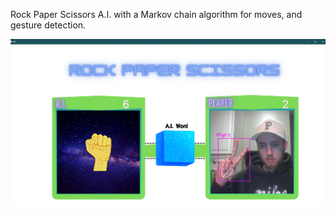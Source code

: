 Rock Paper Scissors A.I. 
with a Markov chain algorithm for moves, and gesture detection.

![](/rps.png)
